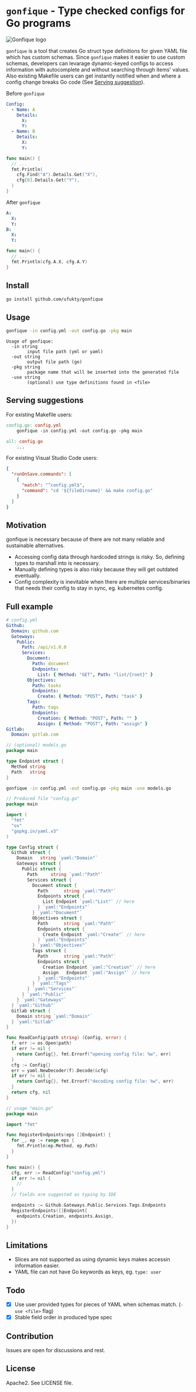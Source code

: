 # `gonfique` - Type checked configs for Go programs

![Gonfique logo](assets/Gonfique@400w.png)

`gonfique` is a tool that creates Go struct type definitions for given YAML file which has custom schemas. Since `gonfique` makes it easier to use custom schemas, developers can levarage dynamic-keyed configs to access information with autocomplete and without searching through items' values. Also existing Makefile users can get instantly notified when and where a config change breaks Go code (See [Serving suggestion](#serving-suggestions)).

Before `gonfique`

```yaml
Config:
  - Name: A
    Details:
      X:
      Y:
  - Name: B
    Details:
      X:
      Y:
```

```go
func main() {
  // ...
  fmt.Println(
    cfg.Find("A").Details.Get("X"),
    cfg[0].Details.Get("Y"),
  )
}
```

After `gonfique`

```yaml
A:
  X:
  Y:
B:
  X:
  Y:
```

```go
func main() {
  // ...
  fmt.Println(cfg.A.X, cfg.A.Y)
}
```

## Install

```sh
go install github.com/ufukty/gonfique
```

## Usage

```sh
gonfique -in config.yml -out config.go -pkg main
```

```
Usage of gonfique:
  -in string
        input file path (yml or yaml)
  -out string
        output file path (go)
  -pkg string
        package name that will be inserted into the generated file
  -use string
        (optional) use type definitions found in <file>
```

## Serving suggestions

For existing Makefile users:

```Makefile
config.go: config.yml
    gonfique -in config.yml -out config.go -pkg main

all: config.go
    ...
```

For existing Visual Studio Code users:

```json
{
  "runOnSave.commands": [
    {
      "match": "^config.yml$",
      "command": "cd '${fileDirname}' && make config.go"
    }
  ]
}
```

## Motivation

gonfique is necessary because of there are not many reliable and sustainable alternatives.

-   Accessing config data through hardcoded strings is risky. So, defining types to marshall into is necessary.
-   Manually defining types is also risky because they will get outdated eventually.
-   Config complexity is inevitable when there are multiple services/binaries that needs their config to stay in sync, eg. kubernetes config.

## Full example

```yml
# config.yml
Github:
  Domain: github.com
  Gateways:
    Public:
      Path: /api/v1.0.0
      Services:
        Document:
          Path: document
          Endpoints:
            List: { Method: "GET", Path: "list/{root}" }
        Objectives:
          Path: tasks
          Endpoints:
            Create: { Method: "POST", Path: "task" }
        Tags:
          Path: tags
          Endpoints:
            Creation: { Method: "POST", Path: "" }
            Assign: { Method: "POST", Path: "assign" }
Gitlab:
  Domain: gitlab.com
```

```go
// (optional) models.go
package main

type Endpoint struct {
  Method string
  Path   string
}
```

```sh
gonfique -in config.yml -out config.go -pkg main -use models.go
```

```go
// Produced file "config.go"
package main

import (
  "fmt"
  "os"
  "gopkg.in/yaml.v3"
)

type Config struct {
  Github struct {
    Domain   string `yaml:"Domain"`
    Gateways struct {
      Public struct {
        Path     string `yaml:"Path"`
        Services struct {
          Document struct {
            Path      string `yaml:"Path"`
            Endpoints struct {
              List Endpoint `yaml:"List"` // here
            } `yaml:"Endpoints"`
          } `yaml:"Document"`
          Objectives struct {
            Path      string `yaml:"Path"`
            Endpoints struct {
              Create Endpoint `yaml:"Create"` // here
            } `yaml:"Endpoints"`
          } `yaml:"Objectives"`
          Tags struct {
            Path      string `yaml:"Path"`
            Endpoints struct {
              Creation Endpoint `yaml:"Creation"` // here
              Assign   Endpoint `yaml:"Assign"` // here
            } `yaml:"Endpoints"`
          } `yaml:"Tags"`
        } `yaml:"Services"`
      } `yaml:"Public"`
    } `yaml:"Gateways"`
  } `yaml:"Github"`
  Gitlab struct {
    Domain string `yaml:"Domain"`
  } `yaml:"Gitlab"`
}

func ReadConfig(path string) (Config, error) {
  f, err := os.Open(path)
  if err != nil {
    return Config{}, fmt.Errorf("opening config file: %w", err)
  }
  cfg := Config{}
  err = yaml.NewDecoder(f).Decode(&cfg)
  if err != nil {
    return Config{}, fmt.Errorf("decoding config file: %w", err)
  }
  return cfg, nil
}
```

```go
// usage "main.go"
package main

import "fmt"

func RegisterEndpoints(eps []Endpoint) {
  for _, ep := range eps {
    fmt.Println(ep.Method, ep.Path)
  }
}

func main() {
  cfg, err := ReadConfig("config.yml")
  if err != nil {
    //
  }
  // fields are suggested as typing by IDE

  endpoints := Github.Gateways.Public.Services.Tags.Endpoints
  RegisterEndpoints([]Endpoint{
    endpoints.Creation, endpoints.Assign,
  })
}
```

## Limitations

-   Slices are not supported as using dynamic keys makes accessin information easier.
-   YAML file can not have Go keywords as keys, eg. `type: user`

## Todo

-   [x] Use user provided types for pieces of YAML when schemas match. (`-use <file>` flag)
-   [x] Stable field order in produced type spec

## Contribution

Issues are open for discussions and rest.

## License

Apache2. See LICENSE file.
